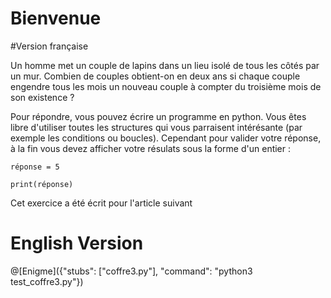 # Bienvenue
#Version française

Un homme met un couple de lapins dans un lieu isolé de tous les côtés par un mur. Combien de couples obtient-on en deux ans si chaque couple engendre tous les mois un nouveau couple à compter du troisième mois de son existence ?

Pour répondre, vous pouvez écrire un programme en python. Vous êtes libre d'utiliser toutes les structures qui vous parraisent intérésante (par exemple les conditions ou boucles).  Cependant pour valider votre réponse, à la fin vous devez afficher votre résulats sous la forme d'un entier :

    réponse = 5
    
    print(réponse)
    
Cet exercice a été écrit pour l'article suivant 
# English Version

@[Enigme]({"stubs": ["coffre3.py"], "command": "python3 test_coffre3.py"})

